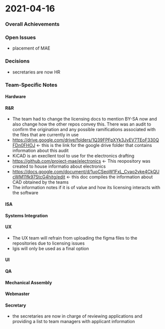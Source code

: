 # 2021-04-16

### Overall Achievements

### Open Issues
- placement of MAE
### Decisions
- secretaries are now HR

### Team-Specific Notes

#### Hardware

#### R&R
- The team had to change the licensing docs to mention BY-SA now and also change how the other repos convey this. There was an audit to confirm the origination and any possible ramifications associated with the files that are currently in use
- https://drive.google.com/drive/folders/1Q39FPFpXYk3JvEV7TEoF330QFDn0FHOJ <- this is the link for the google drive folder that contains information about this audit
- KiCAD is an execllent tool to use for the electronics drafting
-  https://github.com/project-mae/electronics <- This reopository was created to house informatio about electronics
-  https://docs.google.com/document/d/1uoCSeqW1FxL_Cvao2vke4CkQUcWM11fk97StcG4hitg/edit <- this doc compiles the information about CAD obtained by the teams
-  The information notes if it is of value and how its licensing interacts with the software
#### ISA

#### Systems Integration

#### UX
- The UX team will refrain from uploading the figma files to the repositories due to licensing issues
- Igis will only be used as a final option
#### UI

#### QA

#### Mechanical Assembly

#### Webmaster

#### Secretary
- the secretaries are now in charge of reviewing applications and providing a list to team managers with applicant information





